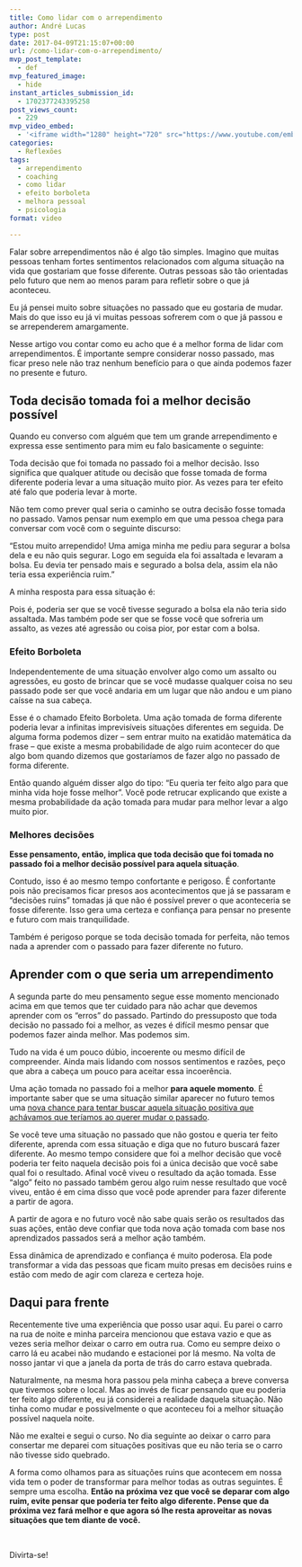 ```yaml
---
title: Como lidar com o arrependimento
author: André Lucas
type: post
date: 2017-04-09T21:15:07+00:00
url: /como-lidar-com-o-arrependimento/
mvp_post_template:
  - def
mvp_featured_image:
  - hide
instant_articles_submission_id:
  - 1702377243395258
post_views_count:
  - 229
mvp_video_embed:
  - '<iframe width="1280" height="720" src="https://www.youtube.com/embed/acw-8e5rkv0" frameborder="0" allowfullscreen></iframe>'
categories:
  - Reflexões
tags:
  - arrependimento
  - coaching
  - como lidar
  - efeito borboleta
  - melhora pessoal
  - psicologia
format: video

---
```

Falar sobre arrependimentos não é algo tão simples. Imagino que muitas pessoas tenham fortes sentimentos relacionados com alguma situação na vida que gostariam que fosse diferente. Outras pessoas são tão orientadas pelo futuro que nem ao menos param para refletir sobre o que já aconteceu.

Eu já pensei muito sobre situações no passado que eu gostaria de mudar. Mais do que isso eu já vi muitas pessoas sofrerem com o que já passou e se arrependerem amargamente.

Nesse artigo vou contar como eu acho que é a melhor forma de lidar com arrependimentos. É importante sempre considerar nosso passado, mas ficar preso nele não traz nenhum benefício para o que ainda podemos fazer no presente e futuro.

## Toda decisão tomada foi a melhor decisão possível

Quando eu converso com alguém que tem um grande arrependimento e expressa esse sentimento para mim eu falo basicamente o seguinte:

Toda decisão que foi tomada no passado foi a melhor decisão. Isso significa que qualquer atitude ou decisão que fosse tomada de forma diferente poderia levar a uma situação muito pior. As vezes para ter efeito até falo que poderia levar à morte.

Não tem como prever qual seria o caminho se outra decisão fosse tomada no passado. Vamos pensar num exemplo em que uma pessoa chega para conversar com você com o seguinte discurso:

&#8220;Estou muito arrependido! Uma amiga minha me pediu para segurar a bolsa dela e eu não quis segurar. Logo em seguida ela foi assaltada e levaram a bolsa. Eu devia ter pensado mais e segurado a bolsa dela, assim ela não teria essa experiência ruim.&#8221;

A minha resposta para essa situação é:

Pois é, poderia ser que se você tivesse segurado a bolsa ela não teria sido assaltada. Mas também pode ser que se fosse você que sofreria um assalto, as vezes até agressão ou coisa pior, por estar com a bolsa.

### Efeito Borboleta

Independentemente de uma situação envolver algo como um assalto ou agressões, eu gosto de brincar que se você mudasse qualquer coisa no seu passado pode ser que você andaria em um lugar que não andou e um piano caísse na sua cabeça.

Esse é o chamado Efeito Borboleta. Uma ação tomada de forma diferente poderia levar a infinitas imprevisíveis situações diferentes em seguida. De alguma forma podemos dizer &#8211; sem entrar muito na exatidão matemática da frase &#8211; que existe a mesma probabilidade de algo ruim acontecer do que algo bom quando dizemos que gostaríamos de fazer algo no passado de forma diferente.

Então quando alguém disser algo do tipo: &#8220;Eu queria ter feito algo para que minha vida hoje fosse melhor&#8221;. Você pode retrucar explicando que existe a mesma probabilidade da ação tomada para mudar para melhor levar a algo muito pior.

### Melhores decisões

**Esse pensamento, então, implica que toda decisão que foi tomada no passado foi a melhor decisão possível para aquela situação**.

Contudo, isso é ao mesmo tempo confortante e perigoso. É confortante pois não precisamos ficar presos aos acontecimentos que já se passaram e &#8220;decisões ruins&#8221; tomadas já que não é possível prever o que aconteceria se fosse diferente. Isso gera uma certeza e confiança para pensar no presente e futuro com mais tranquilidade.

Também é perigoso porque se toda decisão tomada for perfeita, não temos nada a aprender com o passado para fazer diferente no futuro.

## Aprender com o que seria um arrependimento

A segunda parte do meu pensamento segue esse momento mencionado acima em que temos que ter cuidado para não achar que devemos aprender com os &#8220;erros&#8221; do passado. Partindo do pressuposto que toda decisão no passado foi a melhor, as vezes é difícil mesmo pensar que podemos fazer ainda melhor. Mas podemos sim.

Tudo na vida é um pouco dúbio, incoerente ou mesmo difícil de compreender. Ainda mais lidando com nossos sentimentos e razões, peço que abra a cabeça um pouco para aceitar essa incoerência.

Uma ação tomada no passado foi a melhor **para aquele momento**. É importante saber que se uma situação similar aparecer no futuro temos uma <span style="text-decoration: underline;">nova chance para tentar buscar aquela situação positiva que achávamos que teríamos ao querer mudar o passado</span>.

Se você teve uma situação no passado que não gostou e queria ter feito diferente, aprenda com essa situação e diga que no futuro buscará fazer diferente. Ao mesmo tempo considere que foi a melhor decisão que você poderia ter feito naquela decisão pois foi a única decisão que você sabe qual foi o resultado. Afinal você viveu o resultado da ação tomada. Esse &#8220;algo&#8221; feito no passado também gerou algo ruim nesse resultado que você viveu, então é em cima disso que você pode aprender para fazer diferente a partir de agora.

A partir de agora e no futuro você não sabe quais serão os resultados das suas ações, então deve confiar que toda nova ação tomada com base nos aprendizados passados será a melhor ação também.

Essa dinâmica de aprendizado e confiança é muito poderosa. Ela pode transformar a vida das pessoas que ficam muito presas em decisões ruins e estão com medo de agir com clareza e certeza hoje.

## Daqui para frente

Recentemente tive uma experiência que posso usar aqui. Eu parei o carro na rua de noite e minha parceira mencionou que estava vazio e que as vezes seria melhor deixar o carro em outra rua. Como eu sempre deixo o carro lá eu acabei não mudando e estacionei por lá mesmo. Na volta de nosso jantar vi que a janela da porta de trás do carro estava quebrada.

Naturalmente, na mesma hora passou pela minha cabeça a breve conversa que tivemos sobre o local. Mas ao invés de ficar pensando que eu poderia ter feito algo diferente, eu já considerei a realidade daquela situação. Não tinha como mudar e possivelmente o que aconteceu foi a melhor situação possível naquela noite.

Não me exaltei e segui o curso. No dia seguinte ao deixar o carro para consertar me deparei com situações positivas que eu não teria se o carro não tivesse sido quebrado.

A forma como olhamos para as situações ruins que acontecem em nossa vida tem o poder de transformar para melhor todas as outras seguintes. É sempre uma escolha. **Então na próxima vez que você se deparar com algo ruim, evite pensar que poderia ter feito algo diferente. Pense que da próxima vez fará melhor e que agora só lhe resta aproveitar as novas situações que tem diante de você.**

&nbsp;

Divirta-se!